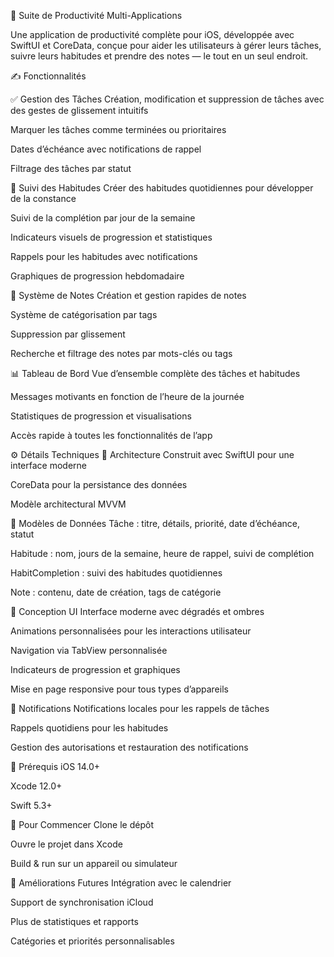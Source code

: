 🧩 Suite de Productivité Multi-Applications


Une application de productivité complète pour iOS, développée avec SwiftUI et CoreData, conçue pour aider les utilisateurs à gérer leurs tâches, suivre leurs habitudes et prendre des notes — le tout en un seul endroit.

✍️ Fonctionnalités

✅ Gestion des Tâches
Création, modification et suppression de tâches avec des gestes de glissement intuitifs

Marquer les tâches comme terminées ou prioritaires

Dates d’échéance avec notifications de rappel

Filtrage des tâches par statut

🔁 Suivi des Habitudes
Créer des habitudes quotidiennes pour développer de la constance

Suivi de la complétion par jour de la semaine

Indicateurs visuels de progression et statistiques

Rappels pour les habitudes avec notifications

Graphiques de progression hebdomadaire

📝 Système de Notes
Création et gestion rapides de notes

Système de catégorisation par tags

Suppression par glissement

Recherche et filtrage des notes par mots-clés ou tags

📊 Tableau de Bord
Vue d’ensemble complète des tâches et habitudes

Messages motivants en fonction de l’heure de la journée

Statistiques de progression et visualisations

Accès rapide à toutes les fonctionnalités de l’app

⚙️ Détails Techniques
📐 Architecture
Construit avec SwiftUI pour une interface moderne

CoreData pour la persistance des données

Modèle architectural MVVM

📄 Modèles de Données
Tâche : titre, détails, priorité, date d’échéance, statut

Habitude : nom, jours de la semaine, heure de rappel, suivi de complétion

HabitCompletion : suivi des habitudes quotidiennes

Note : contenu, date de création, tags de catégorie

🎨 Conception UI
Interface moderne avec dégradés et ombres

Animations personnalisées pour les interactions utilisateur

Navigation via TabView personnalisée

Indicateurs de progression et graphiques

Mise en page responsive pour tous types d’appareils

🔔 Notifications
Notifications locales pour les rappels de tâches

Rappels quotidiens pour les habitudes

Gestion des autorisations et restauration des notifications

📱 Prérequis
iOS 14.0+

Xcode 12.0+

Swift 5.3+

🚀 Pour Commencer
Clone le dépôt

Ouvre le projet dans Xcode

Build & run sur un appareil ou simulateur

🌱 Améliorations Futures
Intégration avec le calendrier

Support de synchronisation iCloud

Plus de statistiques et rapports

Catégories et priorités personnalisables
